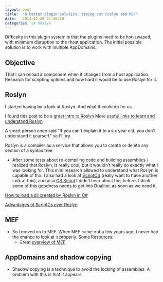 ```yaml
---
layout: post
title:  "A better plugin solution, trying out Roslyn and MEF"
date:   2013-12-28 21:40:10
categories: c# Roslyn 
---
```


Difficulty in this plugin system is that the plugins need to be hot-swaped, with minimum disruption to the rhost application.
The initial possible solution is to work with multiple AppDomains.


## Objective

That I can reload a component when it changes from a host application. Research for scripting options and how hard it would be to use Roslyn for it.



## Roslyn

I started having by a look at Roslyn. And what it could do for us. 

I found this post to be a [great intro to Roslyn][3] 
More [useful links to learn and understand Roslyn][bitly-bundle] 

A smart person once said "If you can't explain it to a six year old, you don't understand it yourself." so I'll try.


Roslyn is a compiler as a service that allows you to create or delete any section of a syntax tree. 

- After some tests about re-compiling code and building assemblies I realized that Roslyn, is really cool, but it wouldn't really do exactly what I was looking for. This mini research allowed to understand what Roslyn is capable of tho. I also had a look at [ScriptCS][script-cs] (really want to have another look at this), and also [CS Script][cs-script] I didn't hear about this before.
I think some of this goodness needs to get into Dualitor, as soon as we need it.

[How to load a dll created by Roslyn in C#][1]

[Advantages of ScriptCs over Roslyn][2]

## MEF
- So I moved on to MEF. When MEF came out a few years ago, I never had the chance to look at it properly.
	Some Resources:
	*  Great [overview of MEF][4] 

## AppDomains and shadow copying

- Shadow copying is a technique to avoid the locking of assemblies. A problem with this is that it appears 




[1]:http://stackoverflow.com/questions/10751079/loading-an-assembly-generated-by-the-roslyn-compiler

[2]:http://stackoverflow.com/questions/18406109/scriptcs-hosting-advantages-over-roslyn

[3]:http://msdn.microsoft.com/en-us/vstudio/hh500769#Toc306015672

[4]:http://mef.codeplex.com/wikipage?title=Overview

[bitly-bundle]:http://bitly.com/bundles/roundcrisis/4
[cs-script]:http://www.csscript.net/
[script-cs]:https://github.com/scriptcs
